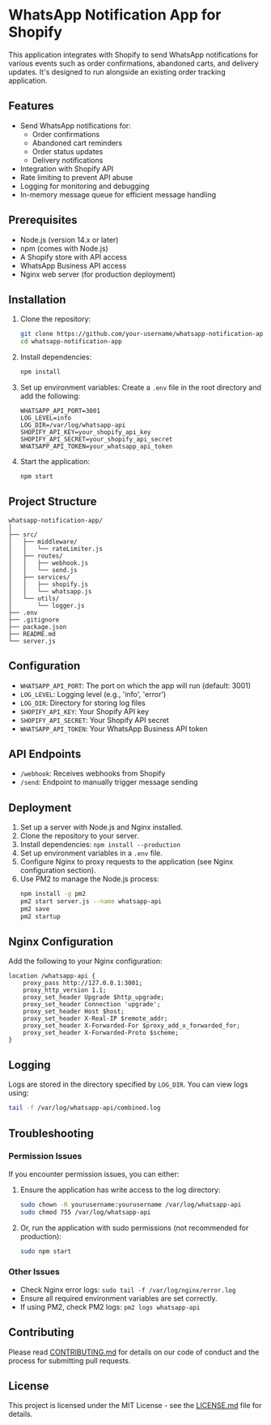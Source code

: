 # WhatsApp Notification App for Shopify

This application integrates with Shopify to send WhatsApp notifications for various events such as order confirmations, abandoned carts, and delivery updates. It's designed to run alongside an existing order tracking application.

## Features

- Send WhatsApp notifications for:
  - Order confirmations
  - Abandoned cart reminders
  - Order status updates
  - Delivery notifications
- Integration with Shopify API
- Rate limiting to prevent API abuse
- Logging for monitoring and debugging
- In-memory message queue for efficient message handling

## Prerequisites

- Node.js (version 14.x or later)
- npm (comes with Node.js)
- A Shopify store with API access
- WhatsApp Business API access
- Nginx web server (for production deployment)

## Installation

1. Clone the repository:
   ```bash
   git clone https://github.com/your-username/whatsapp-notification-app.git
   cd whatsapp-notification-app
   ```

2. Install dependencies:
   ```bash
   npm install
   ```

3. Set up environment variables:
   Create a `.env` file in the root directory and add the following:
   ```
   WHATSAPP_API_PORT=3001
   LOG_LEVEL=info
   LOG_DIR=/var/log/whatsapp-api
   SHOPIFY_API_KEY=your_shopify_api_key
   SHOPIFY_API_SECRET=your_shopify_api_secret
   WHATSAPP_API_TOKEN=your_whatsapp_api_token
   ```

4. Start the application:
   ```bash
   npm start
   ```

## Project Structure

```
whatsapp-notification-app/
│
├── src/
│   ├── middleware/
│   │   └── rateLimiter.js
│   ├── routes/
│   │   ├── webhook.js
│   │   └── send.js
│   ├── services/
│   │   ├── shopify.js
│   │   └── whatsapp.js
│   └── utils/
│       └── logger.js
├── .env
├── .gitignore
├── package.json
├── README.md
└── server.js
```

## Configuration

- `WHATSAPP_API_PORT`: The port on which the app will run (default: 3001)
- `LOG_LEVEL`: Logging level (e.g., 'info', 'error')
- `LOG_DIR`: Directory for storing log files
- `SHOPIFY_API_KEY`: Your Shopify API key
- `SHOPIFY_API_SECRET`: Your Shopify API secret
- `WHATSAPP_API_TOKEN`: Your WhatsApp Business API token

## API Endpoints

- `/webhook`: Receives webhooks from Shopify
- `/send`: Endpoint to manually trigger message sending

## Deployment

1. Set up a server with Node.js and Nginx installed.
2. Clone the repository to your server.
3. Install dependencies: `npm install --production`
4. Set up environment variables in a `.env` file.
5. Configure Nginx to proxy requests to the application (see Nginx configuration section).
6. Use PM2 to manage the Node.js process:
   ```bash
   npm install -g pm2
   pm2 start server.js --name whatsapp-api
   pm2 save
   pm2 startup
   ```

## Nginx Configuration

Add the following to your Nginx configuration:

```nginx
location /whatsapp-api {
    proxy_pass http://127.0.0.1:3001;
    proxy_http_version 1.1;
    proxy_set_header Upgrade $http_upgrade;
    proxy_set_header Connection 'upgrade';
    proxy_set_header Host $host;
    proxy_set_header X-Real-IP $remote_addr;
    proxy_set_header X-Forwarded-For $proxy_add_x_forwarded_for;
    proxy_set_header X-Forwarded-Proto $scheme;
}
```

## Logging

Logs are stored in the directory specified by `LOG_DIR`. You can view logs using:
```bash
tail -f /var/log/whatsapp-api/combined.log
```

## Troubleshooting

### Permission Issues
If you encounter permission issues, you can either:

1. Ensure the application has write access to the log directory:
   ```bash
   sudo chown -R yourusername:yourusername /var/log/whatsapp-api
   sudo chmod 755 /var/log/whatsapp-api
   ```

2. Or, run the application with sudo permissions (not recommended for production):
   ```bash
   sudo npm start
   ```

### Other Issues
- Check Nginx error logs: `sudo tail -f /var/log/nginx/error.log`
- Ensure all required environment variables are set correctly.
- If using PM2, check PM2 logs: `pm2 logs whatsapp-api`

## Contributing

Please read [CONTRIBUTING.md](CONTRIBUTING.md) for details on our code of conduct and the process for submitting pull requests.

## License

This project is licensed under the MIT License - see the [LICENSE.md](LICENSE.md) file for details.
